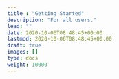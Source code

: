 ```yaml
---
title : "Getting Started"
description: "For all users."
lead: ""
date: 2020-10-06T08:48:45+00:00
lastmod: 2020-10-06T08:48:45+00:00
draft: true
images: []
type: docs
weight: 10000
---
```

